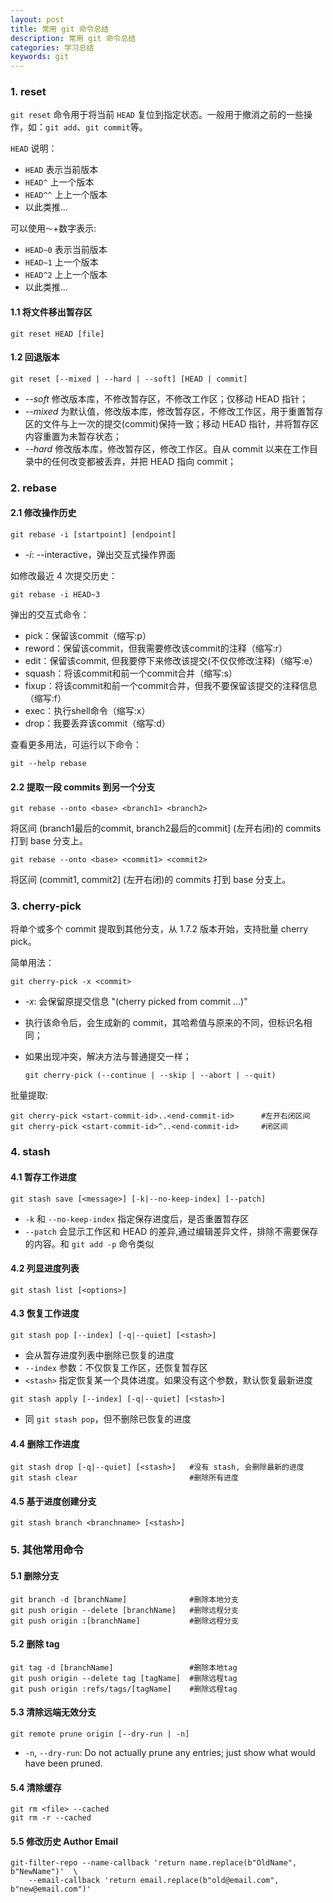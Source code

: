 ```yaml
---
layout: post
title: 常用 git 命令总结
description: 常用 git 命令总结
categories: 学习总结
keywords: git
---
```


### 1. reset 

`git reset` 命令用于将当前 `HEAD` 复位到指定状态。一般用于撤消之前的一些操作，如：`git add`、`git commit`等。

`HEAD` 说明：
- `HEAD` 表示当前版本
- `HEAD^` 上一个版本
- `HEAD^^` 上上一个版本
- 以此类推...

可以使用`～`+数字表示:
- `HEAD~0` 表示当前版本
- `HEAD~1` 上一个版本
- `HEAD^2` 上上一个版本
- 以此类推...

#### 1.1 将文件移出暂存区

```shell
git reset HEAD [file]
```

#### 1.2 回退版本

```shell
git reset [--mixed | --hard | --soft] [HEAD | commit]
```

- *--soft* 修改版本库，不修改暂存区，不修改工作区；仅移动 HEAD 指针；
- *--mixed* 为默认值，修改版本库，修改暂存区，不修改工作区，用于重置暂存区的文件与上一次的提交(commit)保持一致；移动 HEAD 指针，并将暂存区内容重置为未暂存状态；
- *--hard* 修改版本库，修改暂存区，修改工作区。自从 commit 以来在工作目录中的任何改变都被丢弃，并把 HEAD 指向 commit；

### 2. rebase

#### 2.1 修改操作历史

```shell
git rebase -i [startpoint] [endpoint]
```

- *-i*: --interactive，弹出交互式操作界面

如修改最近 4 次提交历史：
```shell
git rebase -i HEAD~3
```

弹出的交互式命令：

- pick：保留该commit（缩写:p）
- reword：保留该commit，但我需要修改该commit的注释（缩写:r）
- edit：保留该commit, 但我要停下来修改该提交(不仅仅修改注释)（缩写:e）
- squash：将该commit和前一个commit合并（缩写:s）
- fixup：将该commit和前一个commit合并，但我不要保留该提交的注释信息（缩写:f）
- exec：执行shell命令（缩写:x）
- drop：我要丢弃该commit（缩写:d）

查看更多用法，可运行以下命令：

```shell
git --help rebase
```

#### 2.2 提取一段 commits 到另一个分支

```shell
git rebase --onto <base> <branch1> <branch2>
```
将区间 (branch1最后的commit, branch2最后的commit] (左开右闭)的 commits 打到 base 分支上。

```shell
git rebase --onto <base> <commit1> <commit2>
```
将区间 (commit1, commit2] (左开右闭)的 commits 打到 base 分支上。

### 3. cherry-pick 

将单个或多个 commit 提取到其他分支，从 1.7.2 版本开始，支持批量 cherry pick。

简单用法：

```shell
git cherry-pick -x <commit>
```

- *-x*: 会保留原提交信息 "(cherry picked from commit ...)" 
- 执行该命令后，会生成新的 commit，其哈希值与原来的不同，但标识名相同；
- 如果出现冲突，解决方法与普通提交一样；

    ```shell
    git cherry-pick (--continue | --skip | --abort | --quit)
    ```

批量提取:

```shell
git cherry-pick <start-commit-id>..<end-commit-id>      #左开右闭区间
git cherry-pick <start-commit-id>^..<end-commit-id>     #闭区间
```

### 4. stash 

#### 4.1 暂存工作进度

```shell
git stash save [<message>] [-k|--no-keep-index] [--patch]
```

- `-k` 和 `--no-keep-index` 指定保存进度后，是否重置暂存区
- `--patch` 会显示工作区和 HEAD 的差异,通过编辑差异文件，排除不需要保存的内容。和 `git add -p` 命令类似

#### 4.2 列显进度列表

```shell
git stash list [<options>]
```

#### 4.3 恢复工作进度

```shell
git stash pop [--index] [-q|--quiet] [<stash>]
```

- 会从暂存进度列表中删除已恢复的进度
- `--index` 参数：不仅恢复工作区，还恢复暂存区
- `<stash>` 指定恢复某一个具体进度。如果没有这个参数，默认恢复最新进度

```shell
git stash apply [--index] [-q|--quiet] [<stash>]
```

- 同 `git stash pop`，但不删除已恢复的进度

#### 4.4 删除工作进度

```shell
git stash drop [-q|--quiet] [<stash>]   #没有 stash, 会删除最新的进度
git stash clear                         #删除所有进度
```

#### 4.5 基于进度创建分支

```
git stash branch <branchname> [<stash>]
```

### 5. 其他常用命令

#### 5.1 删除分支

```shell
git branch -d [branchName]              #删除本地分支
git push origin --delete [branchName]   #删除远程分支
git push origin :[branchName]           #删除远程分支
```

#### 5.2 删除 tag

```shell
git tag -d [branchName]                 #删除本地tag
git push origin --delete tag [tagName]  #删除远程tag
git push origin :refs/tags/[tagName]    #删除远程tag
```

#### 5.3 清除远端无效分支

```shell
git remote prune origin [--dry-run | -n]
```

- `-n`, `--dry-run`: Do not actually prune any entries; just show what would have been pruned.

#### 5.4 清除缓存

```shell
git rm <file> --cached
git rm -r --cached
```

#### 5.5 修改历史 Author Email

```shell
git-filter-repo --name-callback 'return name.replace(b"OldName", b"NewName")'  \
    --email-callback 'return email.replace(b"old@email.com", b"new@email.com")'
```


